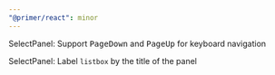 ```yaml
---
"@primer/react": minor
---
```


SelectPanel: Support <kbd>PageDown</kbd> and <kbd>PageUp</kbd> for keyboard navigation

SelectPanel: Label `listbox` by the title of the panel
